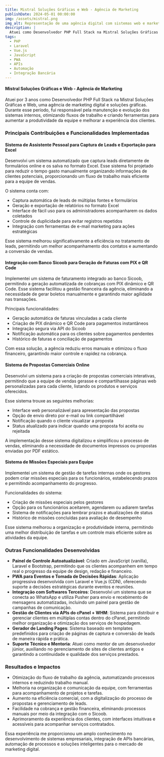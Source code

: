 ```yaml
---
title: Mistral Soluções Gráficas e Web - Agência de Marketing
publishDate: 2024-05-01 00:00:00
img: /assets/mistral.png
img_alt: Representação de uma agência digital com sistemas web e marketing
description: |
  Atuei como Desenvolvedor PHP Full Stack na Mistral Soluções Gráficas e Web por 3 anos, desenvolvendo e aprimorando sistemas internos, automações e integrações para otimizar a gestão de clientes e processos da agência.
tags:
  - PHP
  - Laravel
  - Vue.js
  - JavaScript
  - PWA
  - APIs
  - Automação
  - Integração Bancária
---
```


#### Mistral Soluções Gráficas e Web - Agência de Marketing  

Atuei por 3 anos como Desenvolvedor PHP Full Stack na Mistral Soluções Gráficas e Web, uma agência de marketing digital e soluções gráficas. Durante esse período, fui responsável pela manutenção e evolução dos sistemas internos, otimizando fluxos de trabalho e criando ferramentas para aumentar a produtividade da equipe e melhorar a experiência dos clientes.  

### Principais Contribuições e Funcionalidades Implementadas  

#### Sistema de Assistente Pessoal para Captura de Leads e Exportação para Excel  

Desenvolvi um sistema automatizado que captura leads diretamente de formulários online e os salva no formato Excel. Esse sistema foi projetado para reduzir o tempo gasto manualmente organizando informações de clientes potenciais, proporcionando um fluxo de trabalho mais eficiente para a equipe de vendas.  

O sistema conta com:  
- Captura automática de leads de múltiplas fontes e formulários  
- Geração e exportação de relatórios no formato Excel  
- Interface de fácil uso para os administradores acompanharem os dados coletados  
- Controle de duplicidade para evitar registros repetidos  
- Integração com ferramentas de e-mail marketing para ações estratégicas  

Esse sistema melhorou significativamente a eficiência no tratamento de leads, permitindo um melhor acompanhamento dos contatos e aumentando a conversão de vendas.  

#### Integração com Banco Sicoob para Geração de Faturas com PIX e QR Code  

Implementei um sistema de faturamento integrado ao banco Sicoob, permitindo a geração automatizada de cobranças com PIX dinâmico e QR Code. Esse sistema facilitou a gestão financeira da agência, eliminando a necessidade de gerar boletos manualmente e garantindo maior agilidade nas transações.  

Principais funcionalidades:  
- Geração automática de faturas vinculadas a cada cliente  
- Criação de PIX dinâmico e QR Code para pagamentos instantâneos  
- Integração segura via API do Sicoob  
- Notificação automática para os clientes sobre pagamentos pendentes  
- Histórico de faturas e conciliação de pagamentos  

Com essa solução, a agência reduziu erros manuais e otimizou o fluxo financeiro, garantindo maior controle e rapidez na cobrança.  

#### Sistema de Propostas Comerciais Online  

Desenvolvi um sistema para a criação de propostas comerciais interativas, permitindo que a equipe de vendas gerasse e compartilhasse páginas web personalizadas para cada cliente, listando os produtos e serviços oferecidos.  

Esse sistema trouxe as seguintes melhorias:  
- Interface web personalizável para apresentação das propostas  
- Opção de envio direto por e-mail ou link compartilhável  
- Notificação quando o cliente visualizar a proposta  
- Status atualizado para indicar quando uma proposta foi aceita ou rejeitada  

A implementação desse sistema digitalizou e simplificou o processo de vendas, eliminando a necessidade de documentos impressos ou propostas enviadas por PDF estático.  

#### Sistema de Missões Especiais para Equipe  

Implementei um sistema de gestão de tarefas internas onde os gestores podem criar missões especiais para os funcionários, estabelecendo prazos e permitindo acompanhamento do progresso.  

Funcionalidades do sistema:  
- Criação de missões especiais pelos gestores  
- Opção para os funcionários aceitarem, agendarem ou adiarem tarefas  
- Sistema de notificações para lembrar prazos e atualizações de status  
- Histórico de missões concluídas para avaliação de desempenho  

Esse sistema melhorou a organização e produtividade interna, permitindo uma melhor distribuição de tarefas e um controle mais eficiente sobre as atividades da equipe.  

### Outras Funcionalidades Desenvolvidas  

- **Painel de Controle Autoatualizável**: Criado em JavaScript (vanilla), Laravel e Bootstrap, permitindo que os clientes acompanhem em tempo real o progresso da equipe de design, redação e financeiro.  
- **PWA para Eventos e Tomada de Decisões Rápidas**: Aplicação progressiva desenvolvida com Laravel e Vue.js (CDN), oferecendo suporte a decisões estratégicas durante eventos e reuniões.  
- **Integração com Softwares Terceiros**: Desenvolvi um sistema que se conecta ao WhatsApp e utiliza Pusher para envio e recebimento de mensagens automatizadas, incluindo um painel para gestão de campanhas de comunicação.  
- **Gestão de Clientes via APIs do cPanel + WHM**: Sistema para distribuir e gerenciar clientes em múltiplas contas dentro do cPanel, permitindo melhor organização e otimização dos serviços de hospedagem.  
- **Gerador de Landing Pages**: Sistema baseado em templates predefinidos para criação de páginas de captura e conversão de leads de maneira rápida e prática.  
- **Suporte Técnico e Mentoria**: Atuei como mentor de um desenvolvedor júnior, auxiliando no gerenciamento de sites de clientes antigos e garantindo a continuidade e qualidade dos serviços prestados.  

### Resultados e Impactos  

- Otimização do fluxo de trabalho da agência, automatizando processos internos e reduzindo trabalho manual.  
- Melhoria na organização e comunicação da equipe, com ferramentas para acompanhamento de projetos e tarefas.  
- Aumento na eficiência comercial, com a digitalização do processo de propostas e gerenciamento de leads.  
- Facilidade na cobrança e gestão financeira, eliminando processos manuais por meio da integração com o Sicoob.  
- Aprimoramento da experiência dos clientes, com interfaces intuitivas e acessíveis para acompanhar serviços contratados.  

Essa experiência me proporcionou um amplo conhecimento no desenvolvimento de sistemas empresariais, integração de APIs bancárias, automação de processos e soluções inteligentes para o mercado de marketing digital.  
